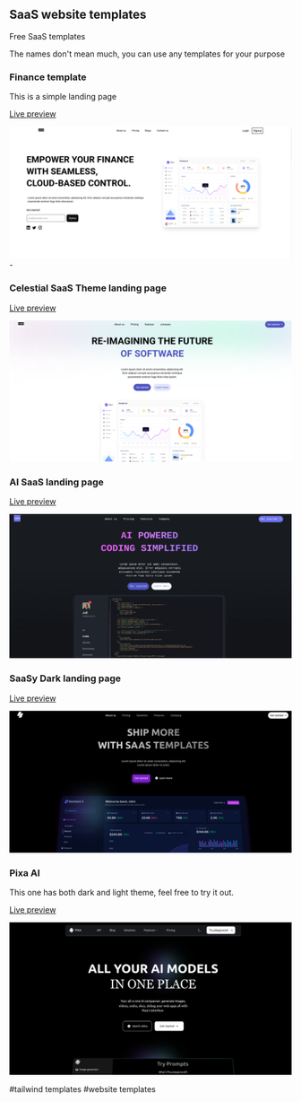 ## SaaS website templates

Free SaaS templates

The names don't mean much, you can use any templates for your purpose

### Finance template
This is a simple landing page

[Live preview](https://finance-saas-template.netlify.app/)

![finance landing page](./screenshots/finance.png) - 

### Celestial SaaS Theme landing page

[Live preview](https://celestialsaas.netlify.app/)

![Celestial landing page](./screenshots/celestialsaas.png) 


### AI SaaS landing page

[Live preview](https://ai-code.netlify.app/)

![Ai SaaS landing page](./screenshots/ai-saas.png) 

### SaaSy Dark landing page

[Live preview](https://saasy-dark.netlify.app/)

![Saasy Dark landing page](./screenshots/saasydark.png) 

### Pixa AI

This one has both dark and light theme, feel free to try it out.

[Live preview](https://pixapage.netlify.app/)

![Pixa Landing page](./screenshots/pixa-dark.png) 


#tailwind templates #website templates